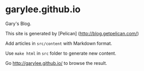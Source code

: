 # garylee.github.io

Gary's Blog.

This site is generated by [Pelican] (http://blog.getpelican.com/)

Add articles in `src/content` with Markdown format.

Use `make html` in `src` folder to generate new content.

Go http://garylee.github.io/ to browse the result.
